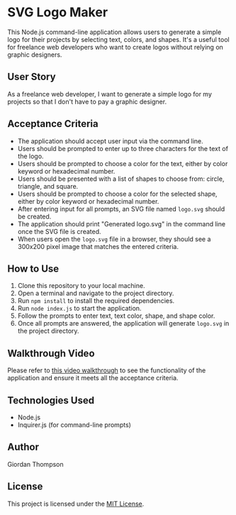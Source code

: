 # SVG Logo Maker

This Node.js command-line application allows users to generate a simple logo for their projects by selecting text, colors, and shapes. It's a useful tool for freelance web developers who want to create logos without relying on graphic designers.

## User Story

As a freelance web developer, I want to generate a simple logo for my projects so that I don't have to pay a graphic designer.

## Acceptance Criteria

- The application should accept user input via the command line.
- Users should be prompted to enter up to three characters for the text of the logo.
- Users should be prompted to choose a color for the text, either by color keyword or hexadecimal number.
- Users should be presented with a list of shapes to choose from: circle, triangle, and square.
- Users should be prompted to choose a color for the selected shape, either by color keyword or hexadecimal number.
- After entering input for all prompts, an SVG file named `logo.svg` should be created.
- The application should print "Generated logo.svg" in the command line once the SVG file is created.
- When users open the `logo.svg` file in a browser, they should see a 300x200 pixel image that matches the entered criteria.

## How to Use

1. Clone this repository to your local machine.
2. Open a terminal and navigate to the project directory.
3. Run `npm install` to install the required dependencies.
4. Run `node index.js` to start the application.
5. Follow the prompts to enter text, text color, shape, and shape color.
6. Once all prompts are answered, the application will generate `logo.svg` in the project directory.

## Walkthrough Video

Please refer to [this video walkthrough](https://app.screencastify.com/v3/watch/oLi3QOEMg7dgLRmKffux) to see the functionality of the application and ensure it meets all the acceptance criteria.

## Technologies Used

- Node.js
- Inquirer.js (for command-line prompts)

## Author

Giordan Thompson

## License

This project is licensed under the [MIT License](LICENSE).
